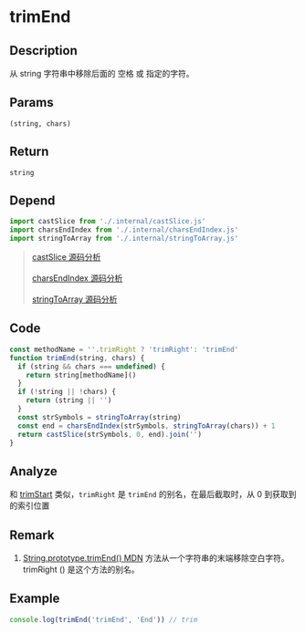 # trimEnd

## Description
从 string 字符串中移除后面的 空格 或 指定的字符。

## Params
`(string, chars)`

## Return
`string`

## Depend
```js
import castSlice from './.internal/castSlice.js'
import charsEndIndex from './.internal/charsEndIndex.js'
import stringToArray from './.internal/stringToArray.js'
```
> [castSlice 源码分析](../internal/castSlice.md)
> <br/>
> <br/>
> [charsEndIndex 源码分析](../internal/charsEndIndex.md)
> <br/>
> <br/>
> [stringToArray 源码分析](../internal/stringToArray.md)

## Code
```js
const methodName = ''.trimRight ? 'trimRight': 'trimEnd'
function trimEnd(string, chars) {
  if (string && chars === undefined) {
    return string[methodName]()
  }
  if (!string || !chars) {
    return (string || '')
  }
  const strSymbols = stringToArray(string)
  const end = charsEndIndex(strSymbols, stringToArray(chars)) + 1
  return castSlice(strSymbols, 0, end).join('')
}
```
## Analyze
和 [trimStart](./trimStart.md) 类似，`trimRight` 是 `trimEnd` 的别名，在最后截取时，从 0 到获取到的索引位置

## Remark
1. [String.prototype.trimEnd() MDN](https://developer.mozilla.org/zh-CN/docs/Web/JavaScript/Reference/Global_Objects/String/trimEnd) 方法从一个字符串的末端移除空白字符。trimRight () 是这个方法的别名。

## Example
```js
console.log(trimEnd('trimEnd', 'End')) // trim
```
